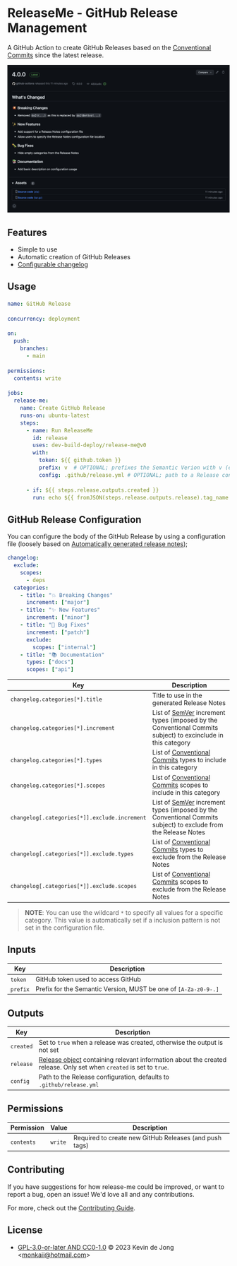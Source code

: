 <!--
SPDX-FileCopyrightText: 2023 Kevin de Jong <monkaii@hotmail.com>

SPDX-License-Identifier: GPL-3.0-or-later
-->

# ReleaseMe - GitHub Release Management

A GitHub Action to create GitHub Releases based on the [Conventional Commits] since the latest release.

![Example](./docs/example.png)

## Features

- Simple to use
- Automatic creation of GitHub Releases
- [Configurable changelog](#github-release-configuration)

## Usage

```yaml
name: GitHub Release

concurrency: deployment

on:
  push:
    branches:
      - main

permissions:
  contents: write

jobs:
  release-me:
    name: Create GitHub Release
    runs-on: ubuntu-latest
    steps:
      - name: Run ReleaseMe
        id: release
        uses: dev-build-deploy/release-me@v0
        with:
          token: ${{ github.token }}
          prefix: v  # OPTIONAL; prefixes the Semantic Verion with v (e.g. v1.0.0)
          config: .github/release.yml # OPTIONAL; path to a Release configuration

      - if: ${{ steps.release.outputs.created }}
        run: echo ${{ fromJSON(steps.release.outputs.release).tag_name }}
```

## GitHub Release Configuration

You can configure the body of the GitHub Release by using a configuration file (loosely based on [Automatically generated release notes](https://docs.github.com/en/repositories/releasing-projects-on-github/automatically-generated-release-notes));

```yaml
changelog:
  exclude:
    scopes:
      - deps
  categories:
    - title: "💥 Breaking Changes"
      increment: ["major"]
    - title: "✨ New Features"
      increment: ["minor"]
    - title: "🐛 Bug Fixes"
      increment: ["patch"]
      exclude:
        scopes: ["internal"]
    - title: "📚 Documentation"
      types: ["docs"]
      scopes: ["api"]
```

| Key | Description |
| --- | --- |
| `changelog.categories[*].title` | Title to use in the generated Release Notes |
| `changelog.categories[*].increment` | List of [SemVer] increment types (imposed by the Conventional Commits subject) to excinclude in this category |
| `changelog.categories[*].types` | List of [Conventional Commits] types to include in this category |
| `changelog.categories[*].scopes` | List of [Conventional Commits] scopes to include in this category |
| `changelog[.categories[*]].exclude.increment` | List of [SemVer] increment types (imposed by the Conventional Commits subject) to exclude from the Release Notes |
| `changelog[.categories[*]].exclude.types` | List of [Conventional Commits] types to exclude from the Release Notes
| `changelog[.categories[*]].exclude.scopes` | List of [Conventional Commits] scopes to exclude from the Release Notes |

> **NOTE**: You can use the wildcard `*` to specify all values for a specific category. This value is automatically set if a inclusion pattern is not set in the configuration file.

## Inputs

| Key | Description |
| --- | --- |
| `token` | GitHub token used to access GitHub |
| `prefix` | Prefix for the Semantic Version, MUST be one of `[A-Za-z0-9-.]` |

## Outputs

| Key | Description |
| --- | --- |
| `created` | Set to `true` when a release was created, otherwise the output is not set |
| `release` | [Release object](./src/release.ts) containing relevant information about the created release. Only set when `created` is set to `true`.|
| `config`  | Path to the Release configuration, defaults to `.github/release.yml` | 

## Permissions

| Permission | Value | Description |
| --- | --- | --- |
| `contents` | `write` | Required to create new GitHub Releases (and push tags) |

## Contributing

If you have suggestions for how release-me could be improved, or want to report a bug, open an issue! We'd love all and any contributions.

For more, check out the [Contributing Guide](CONTRIBUTING.md).

## License

- [GPL-3.0-or-later AND CC0-1.0](LICENSE) © 2023 Kevin de Jong \<monkaii@hotmail.com\>

[SemVer]: https://semver.org
[Conventional Commits]: https://www.conventionalcommits.org/en/v1.0.0/